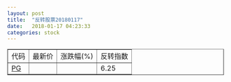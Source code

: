 ```yaml
---
layout: post
title:  "反转股票20180117"
date:   2018-01-17 04:23:33
categories: stock
---
```


<script type="text/javascript">
var stockList = []
stockList.push('gb_pg');
</script>

<table border="1">
 <tr>
 <td>代码</td>
  <td>最新价</td>
  <td>涨跌幅(%)</td>
 <td>反转指数</td>
</tr>
  <tr id="pg"><td><a href="http://stock.finance.sina.com.cn/usstock/quotes/PG.html" target="_blank">PG</a></td><td></td><td></td><td>6.25</td></tr>
</table>
